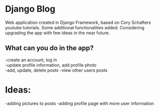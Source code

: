 # Django Blog
Web application created in Django Framework, based on Cory Schafters youtube tutorials. Some additional functionalities added. Considering upgrading the app with few ideas 
in the near future.
## What can you do in the app?
-create an account, log in  
-update profile information, add profile photo  
-add, update, delete posts
-view other users posts

# Ideas:
-adding pictures to posts
-adding profile page with more user information

